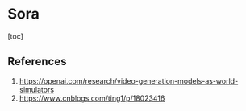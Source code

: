 # Sora

[toc]







## References

1. https://openai.com/research/video-generation-models-as-world-simulators
2. https://www.cnblogs.com/ting1/p/18023416